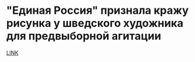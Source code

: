 # "Единая Россия" признала кражу рисунка у шведского художника для предвыборной агитации



[LINK](https://varlamov.ru/1934370.html)